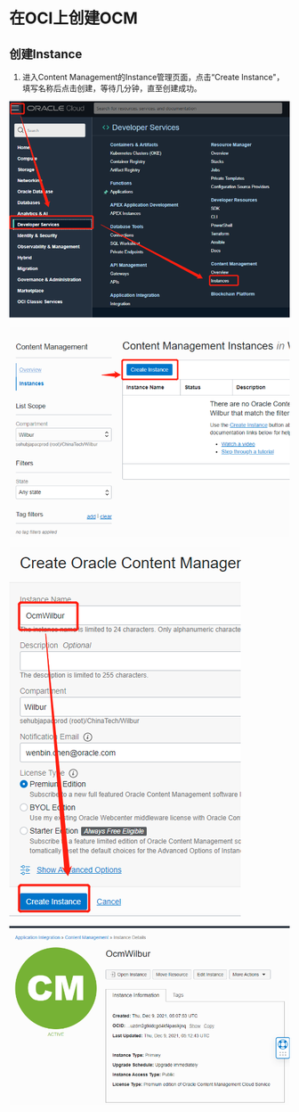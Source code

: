 # 在OCI上创建OCM

## 创建Instance

1. 进入Content Management的Instance管理页面，点击“Create Instance"，填写名称后点击创建，等待几分钟，直至创建成功。

![image-20211209113028819](instance.assets/image-20211209113028819.png)

![image-20211209113057922](instance.assets/image-20211209113057922.png)

![image-20211209113316466](instance.assets/image-20211209113316466.png)

![image-20211209135543224](instance.assets/image-20211209135543224.png)